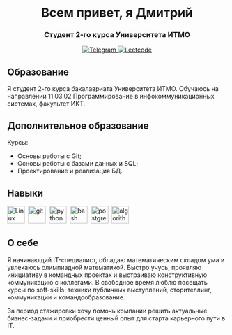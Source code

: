 <div id="header" align="center">
    <h1> Всем привет, я Дмитрий</h1>
    <h3> Студент 2-го курса Университета ИТМО</h3>
</div>

<div id="socials" align="center">
    <a href="https://t.me/dmtrydnl">
        <img src="https://img.shields.io/badge/Telegram-blue?style=for-the-badge&logo=telegram&logoColor=white" alt="Telegram" />
    </a>
    <a href="https://leetcode.com/dmtrydnln/">
        <img src="https://img.shields.io/badge/LeetCode-blue?style=for-the-badge&logo=leetcode&logoColor=white" alt="Leetcode" />
    </a>
</div>



## Образование
Я студент 2-го курса бакалавриата Университета ИТМО. Обучаюсь на направлении 11.03.02 Программирование в инфокоммуникационных системах, факультет ИКТ.
## Дополнительное образование
Курсы:
- Основы работы c Git;
- Основы работы с базами данных и SQL;
- Проектирование и реализация БД.
## Навыки
<img src="https://cdn.jsdelivr.net/gh/devicons/devicon@latest/icons/linux/linux-original.svg" title="Linux" width="40" height="40" />&nbsp;
<img src="https://cdn.jsdelivr.net/gh/devicons/devicon@latest/icons/git/git-original.svg" title="git" width="40" height="40" />&nbsp;
<img src="https://cdn.jsdelivr.net/gh/devicons/devicon@latest/icons/python/python-original.svg" title="python" width="40" height="40" />&nbsp;
 <img src="https://cdn.jsdelivr.net/gh/devicons/devicon@latest/icons/bash/bash-original.svg" title="bash" width="40" height="40" />&nbsp;
 <img src="https://cdn.jsdelivr.net/gh/devicons/devicon@latest/icons/postgresql/postgresql-original.svg" title="postgresql" width="40" height="40" />&nbsp;
<img src="https://cdn.jsdelivr.net/gh/devicons/devicon@latest/icons/thealgorithms/thealgorithms-original.svg" title="algorithms" width="40" height="40" />&nbsp;
       
## О себе

Я начинающий IT-специалист, обладаю математическим складом ума и увлекаюсь олимпиадной математикой. Быстро учусь, проявляю инициативу в командных проектах и выстраиваю конструктивную коммуникацию с коллегами. В свободное время люблю посещать курсы по soft-skills: техники публичных выступлений, сторителлинг, коммуникации и командообразование.  

За период стажировки хочу помочь компании решить актуальные бизнес-задачи и приобрести ценный опыт для старта карьерного пути в IT.  

